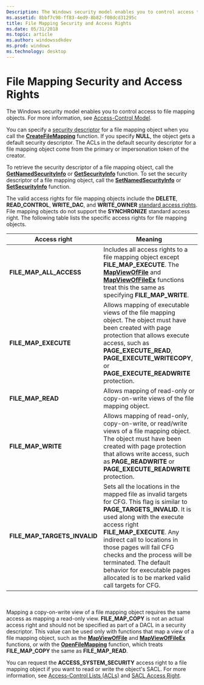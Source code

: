```yaml
---
Description: The Windows security model enables you to control access to file mapping objects. For more information, see Access-Control Model.
ms.assetid: 8bbf7c98-ff83-4ed9-8b82-f08dcd31295c
title: File Mapping Security and Access Rights
ms.date: 05/31/2018
ms.topic: article
ms.author: windowssdkdev
ms.prod: windows
ms.technology: desktop
---
```


# File Mapping Security and Access Rights

The Windows security model enables you to control access to file mapping objects. For more information, see [Access-Control Model](security.access_control_model).

You can specify a [security descriptor](security.security_descriptors) for a file mapping object when you call the [**CreateFileMapping**](/windows/win32/WinBase/nf-winbase-createfilemappinga?branch=master) function. If you specify **NULL**, the object gets a default security descriptor. The ACLs in the default security descriptor for a file mapping object come from the primary or impersonation token of the creator.

To retrieve the security descriptor of a file mapping object, call the [**GetNamedSecurityInfo**](security.getnamedsecurityinfo) or [**GetSecurityInfo**](security.getsecurityinfo) function. To set the security descriptor of a file mapping object, call the [**SetNamedSecurityInfo**](security.setnamedsecurityinfo) or [**SetSecurityInfo**](security.setsecurityinfo) function.

The valid access rights for file mapping objects include the **DELETE**, **READ\_CONTROL**, **WRITE\_DAC**, and **WRITE\_OWNER** [standard access rights](security.standard_access_rights). File mapping objects do not support the **SYNCHRONIZE** standard access right. The following table lists the specific access rights for file mapping objects.



| Access right                               | Meaning                                                                                                                                                                                                                                                                                                                                                                                                            |
|--------------------------------------------|--------------------------------------------------------------------------------------------------------------------------------------------------------------------------------------------------------------------------------------------------------------------------------------------------------------------------------------------------------------------------------------------------------------------|
| **FILE\_MAP\_ALL\_ACCESS**<br/>      | Includes all access rights to a file mapping object except **FILE\_MAP\_EXECUTE**. The [**MapViewOfFile**](mapviewoffile.md) and [**MapViewOfFileEx**](mapviewoffileex.md) functions treat this the same as specifying **FILE\_MAP\_WRITE**.<br/>                                                                                                                                                          |
| **FILE\_MAP\_EXECUTE**<br/>          | Allows mapping of executable views of the file mapping object. The object must have been created with page protection that allows execute access, such as **PAGE\_EXECUTE\_READ**, **PAGE\_EXECUTE\_WRITECOPY**, or **PAGE\_EXECUTE\_READWRITE** protection. <br/>                                                                                                                                           |
| **FILE\_MAP\_READ**<br/>             | Allows mapping of read-only or copy-on-write views of the file mapping object. <br/>                                                                                                                                                                                                                                                                                                                         |
| **FILE\_MAP\_WRITE**<br/>            | Allows mapping of read-only, copy-on-write, or read/write views of a file mapping object. The object must have been created with page protection that allows write access, such as **PAGE\_READWRITE** or **PAGE\_EXECUTE\_READWRITE** protection.<br/>                                                                                                                                                      |
| **FILE\_MAP\_TARGETS\_INVALID**<br/> | Sets all the locations in the mapped file as invalid targets for CFG. This flag is similar to **PAGE\_TARGETS\_INVALID**. It is used along with the execute access right **FILE\_MAP\_EXECUTE**. Any indirect call to locations in those pages will fail CFG checks and the process will be terminated. The default behavior for executable pages allocated is to be marked valid call targets for CFG.<br/> |



 

Mapping a copy-on-write view of a file mapping object requires the same access as mapping a read-only view. **FILE\_MAP\_COPY** is not an actual access right and should not be specified as part of a DACL in a security descriptor. This value can be used only with functions that map a view of a file mapping object, such as the [**MapViewOfFile**](mapviewoffile.md) and [**MapViewOfFileEx**](mapviewoffileex.md) functions, or with the [**OpenFileMapping**](/windows/win32/WinBase/nf-winbase-openfilemappinga?branch=master) function, which treats **FILE\_MAP\_COPY** the same as **FILE\_MAP\_READ**.

You can request the **ACCESS\_SYSTEM\_SECURITY** access right to a file mapping object if you want to read or write the object's SACL. For more information, see [Access-Control Lists (ACLs)](security.access_control_lists_acls_) and [SACL Access Right](security.sacl_access_right).

 

 




